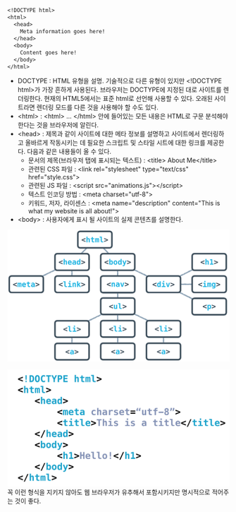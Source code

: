 ```
<!DOCTYPE html>
<html>
  <head>
    Meta information goes here!
  </head>
  <body>
    Content goes here!
  </body>  
</html>
```

- DOCTYPE : HTML 유형을 설명. 기술적으로 다른 유형이 있지만 &lt;!DOCTYPE html&gt;가 가장 흔하게 사용된다. 브라우저는 DOCTYPE에 지정된 대로 사이트를 렌더링한다. 현재의 HTML5에서는 표준 html로 선언해 사용할 수 있다. 오래된 사이트라면 렌더링 모드를 다른 것을 사용해야 할 수도 있다.    
- &lt;html&gt; : &lt;html&gt; ... &lt;/html&gt; 안에 들어있는 모든 내용은 HTML로 구문 분석해야한다는 것을 브라우저에 알린다.
- &lt;head&gt; : 제목과 같이 사이트에 대한 메타 정보를 설명하고 사이트에서 렌더링하고 올바르게 작동시키는 데 필요한 스크립트 및 스타일 시트에 대한 링크를 제공한다. 다음과 같은 내용들이 올 수 있다.    
  - 문서의 제목(브라우저 탭에 표시되는 텍스트) : &lt;title&gt; About Me&lt;/title&gt;
  - 관련된 CSS 파일 : &lt;link rel="stylesheet" type="text/css" href="style.css"&gt;
  - 관련된 JS 파일 : &lt;script src="animations.js"&gt;&lt;/script&gt;
  - 텍스트 인코딩 방법 : &lt;meta charset="utf-8"&gt;
  - 키워드, 저자, 라이센스 : &lt;meta name="description" content="This is what my website is all about!"&gt;
- &lt;body&gt; : 사용자에게 표시 될 사이트의 실제 콘텐츠를 설명한다.

![full-html-tree.png](images/full-html-tree.png)

![full-html-template.png](images/full-html-template.png)
꼭 이런 형식을 지키지 않아도 웹 브라우저가 유추해서 포함시키지만 명시적으로 적어주는 것이 좋다.
